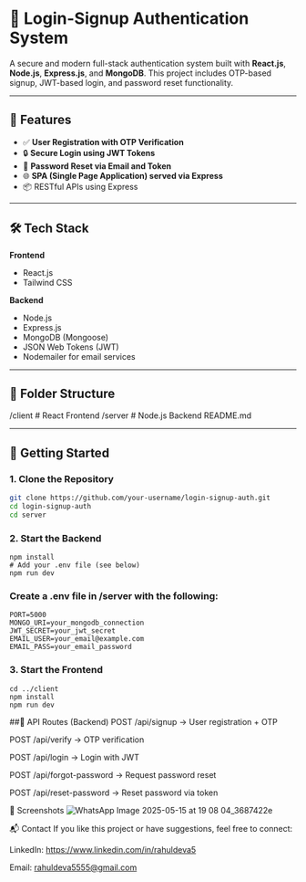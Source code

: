 # 🔐 Login-Signup Authentication System

A secure and modern full-stack authentication system built with **React.js**, **Node.js**, **Express.js**, and **MongoDB**. This project includes OTP-based signup, JWT-based login, and password reset functionality.

---

## 📌 Features

- ✅ **User Registration with OTP Verification**
- 🔒 **Secure Login using JWT Tokens**
- 🔁 **Password Reset via Email and Token**
- 🌐 **SPA (Single Page Application) served via Express**
- 📦 RESTful APIs using Express

---

## 🛠️ Tech Stack

**Frontend**  
- React.js  
- Tailwind CSS  

**Backend**  
- Node.js  
- Express.js  
- MongoDB (Mongoose)  
- JSON Web Tokens (JWT)  
- Nodemailer for email services  

---

## 📂 Folder Structure

/client # React Frontend
/server # Node.js Backend
README.md

---

## 🚀 Getting Started

### 1. Clone the Repository

```bash
git clone https://github.com/your-username/login-signup-auth.git
cd login-signup-auth
cd server
```
### 2. Start the Backend

```
npm install
# Add your .env file (see below)
npm run dev
```
### Create a .env file in /server with the following:
```
PORT=5000
MONGO_URI=your_mongodb_connection
JWT_SECRET=your_jwt_secret
EMAIL_USER=your_email@example.com
EMAIL_PASS=your_email_password
```
### 3. Start the Frontend
```
cd ../client
npm install
npm run dev
```
##🔑 API Routes (Backend)
POST /api/signup → User registration + OTP

POST /api/verify → OTP verification

POST /api/login → Login with JWT

POST /api/forgot-password → Request password reset

POST /api/reset-password → Reset password via token

📸 Screenshots
![WhatsApp Image 2025-05-15 at 19 08 04_3687422e](https://github.com/user-attachments/assets/1db72227-1c24-4a08-8231-e2d3c9a8f5ce)

📬 Contact
If you like this project or have suggestions, feel free to connect:

LinkedIn: https://www.linkedin.com/in/rahuldeva5

Email: rahuldeva5555@gmail.com
